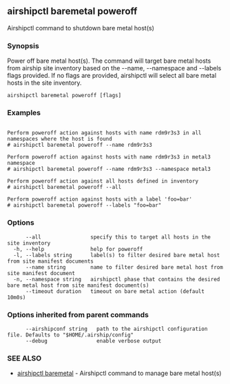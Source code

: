 ## airshipctl baremetal poweroff

Airshipctl command to shutdown bare metal host(s)

### Synopsis

Power off bare metal host(s). The command will target bare metal hosts from airship site inventory based on the
--name, --namespace and --labels flags provided. If no flags are provided, airshipctl will select all bare metal hosts in the site
inventory.


```
airshipctl baremetal poweroff [flags]
```

### Examples

```

Perform poweroff action against hosts with name rdm9r3s3 in all namespaces where the host is found
# airshipctl baremetal poweroff --name rdm9r3s3

Perform poweroff action against hosts with name rdm9r3s3 in metal3 namespace
# airshipctl baremetal poweroff --name rdm9r3s3 --namespace metal3

Perform poweroff action against all hosts defined in inventory
# airshipctl baremetal poweroff --all

Perform poweroff action against hosts with a label 'foo=bar'
# airshipctl baremetal poweroff --labels "foo=bar"

```

### Options

```
      --all                specify this to target all hosts in the site inventory
  -h, --help               help for poweroff
  -l, --labels string      label(s) to filter desired bare metal host from site manifest documents
      --name string        name to filter desired bare metal host from site manifest document
  -n, --namespace string   airshipctl phase that contains the desired bare metal host from site manifest document(s)
      --timeout duration   timeout on bare metal action (default 10m0s)
```

### Options inherited from parent commands

```
      --airshipconf string   path to the airshipctl configuration file. Defaults to "$HOME/.airship/config"
      --debug                enable verbose output
```

### SEE ALSO

* [airshipctl baremetal](airshipctl_baremetal.md)	 - Airshipctl command to manage bare metal host(s)

